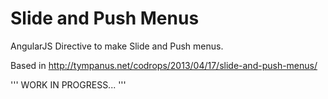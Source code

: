 Slide and Push Menus
==============

AngularJS Directive to make Slide and Push menus. 

Based in http://tympanus.net/codrops/2013/04/17/slide-and-push-menus/

'''
WORK IN PROGRESS...
'''
